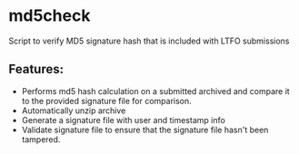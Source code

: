 # md5check
Script to verify MD5 signature hash that is included with LTFO submissions  

## Features:  
* Performs md5 hash calculation on a submitted archived and compare it to the provided signature file for comparison. 
* Automatically unzip archive
* Generate a signature file with user and timestamp info
* Validate signature file to ensure that the signature file hasn't been tampered. 
